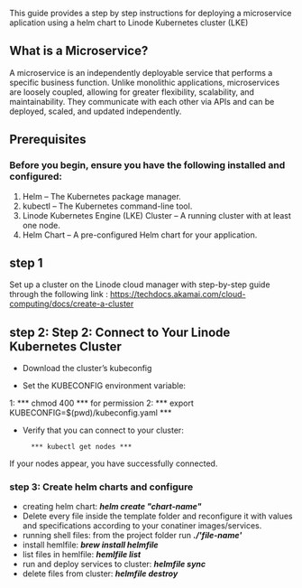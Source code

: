 
This guide provides a step by step instructions for deploying a microservice aplication using a helm chart to  Linode Kubernetes cluster (LKE)

## What is a Microservice?

A microservice is an independently deployable service that performs a specific business function. Unlike monolithic applications, microservices are loosely coupled, allowing for greater flexibility, scalability, and maintainability. They communicate with each other via APIs and can be deployed, scaled, and updated independently.

## Prerequisites

### Before you begin, ensure you have the following installed and configured:
1. Helm – The Kubernetes package manager.
2. kubectl – The Kubernetes command-line tool.
3. Linode Kubernetes Engine (LKE) Cluster – A running cluster with at least one node.
4. Helm Chart – A pre-configured Helm chart for your application.

## step 1

Set up a cluster on the Linode cloud manager with step-by-step guide through the following link : 
https://techdocs.akamai.com/cloud-computing/docs/create-a-cluster

## step 2: Step 2: Connect to Your Linode Kubernetes Cluster

- Download the cluster’s kubeconfig

- Set the KUBECONFIG environment variable:

1: *** chmod 400 *** for permission
2: *** export KUBECONFIG=$(pwd)/kubeconfig.yaml ***

- Verify that you can connect to your cluster:

        *** kubectl get nodes ***

If your nodes appear, you have successfully connected.

### step 3: Create helm charts and configure 

- creating helm chart: ***helm create "chart-name"***
- Delete every file inside the template folder and reconfigure it with values and specifications according to your conatiner images/services.
- running shell files: from the project folder run ***./'file-name'***
- install hemlfile: ***brew install helmfile***
- list files in hemlfile: ***hemlfile list***
- run and deploy services to cluster: ***helmfile sync***
- delete files from cluster: ***helmfile destroy***
